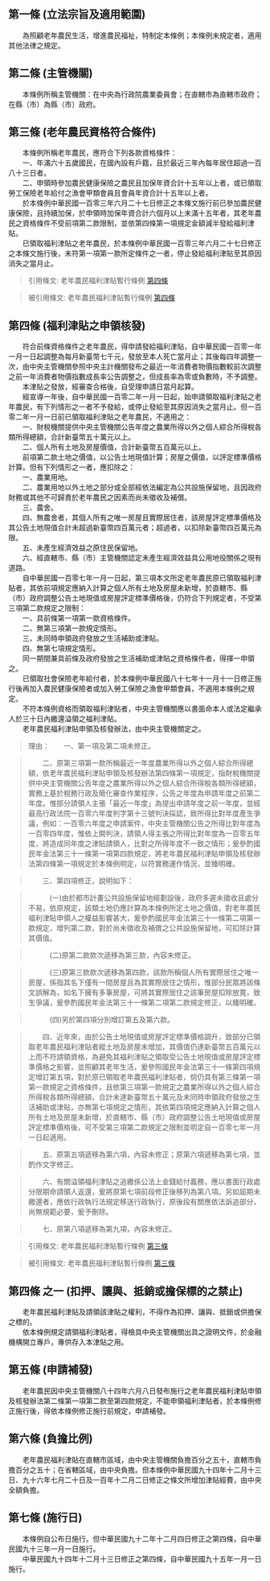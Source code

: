 第一條 (立法宗旨及適用範圍)
---------------------------
　　為照顧老年農民生活，增進農民福祉，特制定本條例；本條例未規定者，適用其他法律之規定。  


第二條 (主管機關)
-----------------
　　本條例所稱主管機關：在中央為行政院農業委員會；在直轄市為直轄市政府；在縣（市）為縣（市）政府。  


第三條 (老年農民資格符合條件)
-----------------------------
　　本條例所稱老年農民，應符合下列各款資格條件：  
　　一、年滿六十五歲國民，在國內設有戶籍，且於最近三年內每年居住超過一百八十三日者。  
　　二、申領時參加農民健康保險之農民且加保年資合計十五年以上者，或已領取勞工保險老年給付之漁會甲類會員且會員年資合計十五年以上者。  
　　於本條例中華民國一百零三年六月二十七日修正之本條文施行前已參加農民健康保險，且持續加保，於申領時加保年資合計六個月以上未滿十五年者，其老年農民之資格條件不受前項第二款限制，並依第四條第一項規定金額減半發給福利津貼。  
　　已領取福利津貼之老年農民，於本條例中華民國一百零三年六月二十七日修正之本條文施行後，未符第一項第一款所定條件之一者，停止發給福利津貼至其原因消失之當月止。  
> 引用條文: 老年農民福利津貼暫行條例 [第四條](1233#第四條-福利津貼之申領核發)

> 被引用條文: 老年農民福利津貼暫行條例 [第四條](1233#第四條-福利津貼之申領核發)



第四條 (福利津貼之申領核發)
---------------------------
　　符合前條資格條件之老年農民，得申請發給福利津貼，自中華民國一百零一年一月一日起調整為每月新臺幣七千元，發放至本人死亡當月止；其後每四年調整一次，由中央主管機關參照中央主計機關發布之最近一年消費者物價指數較前次調整之前一年消費者物價指數成長率公告調整之，但成長率為零或負數時，不予調整。  
　　本津貼之發放，經審查合格後，自受理申請日當月起算。  
　　經宣導一年後，自中華民國一百零二年一月一日起，始申請領取福利津貼之老年農民，有下列情形之一者不予發給，或停止發給至其原因消失之當月止。但一百零二年一月一日前已領取福利津貼之老年農民，不適用之：  
　　一、財稅機關提供中央主管機關公告年度之農業所得以外之個人綜合所得稅各類所得總額，合計新臺幣五十萬元以上。  
　　二、個人所有土地及房屋價值，合計新臺幣五百萬元以上。  
　　前項第二款土地之價值，以公告土地現值計算；房屋之價值，以評定標準價格計算。但有下列情形之一者，應扣除之：  
　　一、農業用地。  
　　二、農業用地以外土地之部分或全部經依法編定為公共設施保留地，且因政府財務或其他不可歸責於老年農民之因素而尚未徵收及補償。  
　　三、農舍。  
　　四、無農舍者，其個人所有之唯一房屋且實際居住者，該房屋評定標準價格及其公告土地現值合計未超過新臺幣四百萬元者；超過者，以扣除新臺幣四百萬元為限。  
　　五、未產生經濟效益之原住民保留地。  
　　六、經直轄市、縣（市）主管機關認定未產生經濟效益具公用地役關係之現有道路。  
　　自中華民國一百零七年一月一日起，第三項本文所定老年農民原已領取福利津貼者，其依前項規定應納入計算之個人所有土地及房屋未新增，於直轄市、縣（市）政府調整公告土地現值或房屋評定標準價格後，仍符合下列規定者，不受第三項第二款規定之限制：  
　　一、具前條第一項第一款資格條件。  
　　二、無第三項第一款規定情形。  
　　三、未同時申領政府發放之生活補助或津貼。  
　　四、無第七項規定情形。  
　　同一期間兼具前條及政府發放之生活補助或津貼之資格條件者，得擇一申領之。  
　　已領取社會保險老年給付者，於本條例中華民國八十七年十一月十一日修正施行後再加入農民健康保險者或加入勞工保險之漁會甲類會員，不適用本條例之規定。  
　　不符本條例資格而領取福利津貼者，中央主管機關應以書面命本人或法定繼承人於三十日內繳還溢領之福利津貼。  
　　老年農民福利津貼申領及核發辦法，由中央主管機關定之。  
> 理由：　　一、第一項及第二項未修正。

> 　　二、原第三項第一款所稱最近一年度農業所得以外之個人綜合所得總額，依老年農民福利津貼申領及核發辦法第四條第一項規定，指財稅機關提供中央主管機關公告年度之農業所得以外之個人綜合所得稅各類所得總額，實務上基於稅務行政及簡化審查作業程序，公告之年度為申請年度之前第二年度。惟部分請領人主張「最近一年度」為提出申請年度之前一年度，並經最高行政法院一百零六年度判字第十三號判決採認，致所得比對年度產生爭議，例如：一百零六年度之申請案件，中央主管機關公告之所得比對年度為一百零四年度，惟依上開判決，請領人得主張之所得比對年度為一百零五年度，將造成同年度之津貼請領人，比對之所得年度不一致之情形；爰參酌國民年金法第三十一條第一項第四款規定，將老年農民福利津貼申領及核發辦法第四條第一項規定於本條例明定，以符實務運作情況，並臻明確。

> 　　三、第四項修正，說明如下：

> 　　　(一)由於都市計畫公共設施保留地經劃設後，政府多遲未徵收且處分不易，依原規定，該類土地仍應計算為本條例所定土地之價值，對老年農民福利津貼申領人之權益影響甚大，爰參酌國民年金法第三十一條第二項第一款規定，增列第二款，對於尚未徵收及補償之公共設施保留地，可扣除計算其價值。

> 　　　(二)原第二款款次遞移為第三款，內容未修正。

> 　　　(三)原第三款款次遞移為第四款，該款所稱個人所有實際居住之唯一房屋，係指其名下僅有一間房屋且為其實際居住之情形，惟部分民眾將該條文誤解為，如名下擁有多筆房屋，可將其實際居住之該筆房屋扣除放寬，致生爭議，爰參酌國民年金法第三十一條第二項第二款規定修正，以臻明確。

> 　　　(四)另於第四項分別增訂第五及第六款。

> 　　四、近年來，由於公告土地現值或房屋評定標準價格調升，致部分已領取老年農民福利津貼者縱土地及房屋未增加，其價值仍達新臺幣五百萬元以上而不符請領資格，為避免其福利津貼之領取受公告土地現值或房屋評定標準價格之影響，並照顧其老年生活，爰參照國民年金法第三十一條第四項規定增訂第五項，對於原已領取老年農民福利津貼者，倘仍具有第三條第一項第一款規定之資格條件，且依第三項第一款規定之農業所得以外之個人綜合所得稅各類所得總額，合計未達新臺幣五十萬元及未同時申領政府發放之生活補助或津貼，亦無第七項規定之情形，其依第四項規定應納入計算之個人所有土地及房屋未新增，於直轄市、縣（市）政府調整公告土地現值或房屋評定標準價格後，可不受第三項第二款規定之限制並明定自一百零七年一月一日起適用。

> 　　五、原第五項遞移為第六項，內容未修正；原第六項遞移為第七項，並酌作文字修正。

> 　　六、有關溢領福利津貼之追繳係公法上金錢給付義務，應以書面行政處分限期命請領人返還，爰將原第七項前段修正後移列為第八項。另如屆期未繳還者，應依行政執行法規定移送行政執行，原後段有關應依法訴追部分，尚無規範必要，爰予刪除。

> 　　七、原第八項遞移為第九項，內容未修正。

> 引用條文: 老年農民福利津貼暫行條例 [第三條](1233#第三條-老年農民資格符合條件)

> 被引用條文: 老年農民福利津貼暫行條例 [第三條](1233#第三條-老年農民資格符合條件)



第四條 之一 (扣押、讓與、抵銷或擔保標的之禁止)
----------------------------------------------
　　老年農民福利津貼及請領該津貼之權利，不得作為扣押、讓與、抵銷或供擔保之標的。  
　　依本條例規定請領福利津貼者，得檢具中央主管機關出具之證明文件，於金融機構開立專戶，專供存入本津貼之用。  


第五條 (申請補發)
-----------------
　　老年農民因中央主管機關八十四年六月八日發布施行之老年農民福利津貼申領及核發辦法第二條第一項第二款至第四款規定，不能申領福利津貼者，於本條例修正施行後，得依本條例修正施行前規定，申請補發。  


第六條 (負擔比例)
-----------------
　　老年農民福利津貼在直轄市區域，由中央主管機關負擔百分之五十，直轄市負擔百分之五十；在省轄區域，由中央負擔。但本條例中華民國九十四年十二月十三日、九十六年七月二十日及一百年十二月二日修正之條文所增加津貼經費，由中央全額負擔。  


第七條 (施行日)
---------------
　　本條例自公布日施行。但中華民國九十二年十二月四日修正之第四條，自中華民國九十三年一月一日施行。  
　　中華民國九十四年十二月十三日修正之第四條，自中華民國九十五年一月一日施行。